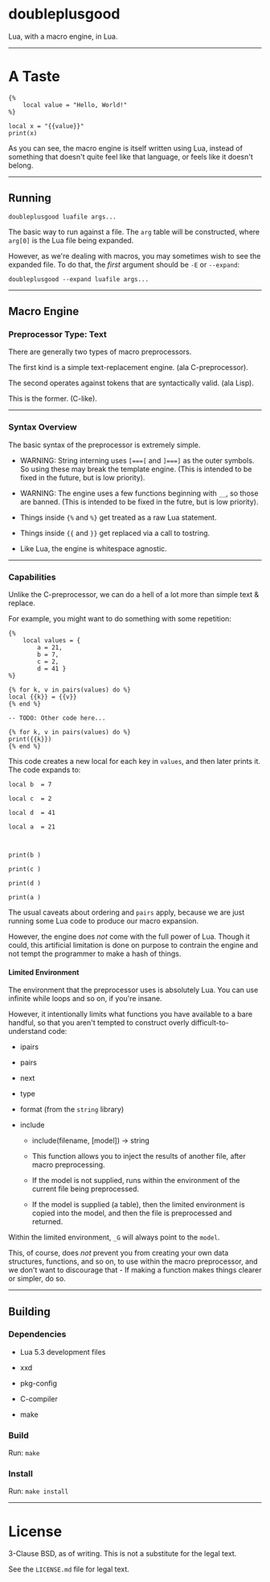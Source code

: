 # doubleplusgood

Lua, with a macro engine, in Lua.

---

# A Taste

	{%
		local value = "Hello, World!"
	%}

	local x = "{{value}}"
	print(x)

As you can see, the macro engine is itself written using Lua, instead of something that doesn't quite feel like that language, or feels like it doesn't belong.

---

## Running

	doubleplusgood luafile args...

The basic way to run against a file. The `arg` table will be constructed, where `arg[0]` is the Lua file being expanded.

However, as we're dealing with macros, you may sometimes wish to see the expanded file. To do that, the _first_ argument should be `-E` or `--expand`:

	doubleplusgood --expand luafile args...

---

## Macro Engine

### Preprocessor Type: Text

There are generally two types of macro preprocessors.

The first kind is a simple text-replacement engine. (ala C-preprocessor).

The second operates against tokens that are syntactically valid. (ala Lisp).

This is the former. (C-like).

---

### Syntax Overview

The basic syntax of the preprocessor is extremely simple.

+ WARNING: String interning uses `[===[` and `]===]` as the outer symbols. So using these may break the template engine. (This is intended to be fixed in the future, but is low priority).

+ WARNING: The engine uses a few functions beginning with `__`, so those are banned. (This is intended to be fixed in the futre, but is low priority).

+ Things inside `{%` and `%}` get treated as a raw Lua statement.

+ Things inside `{{` and `}}` get replaced via a call to tostring.

+ Like Lua, the engine is whitespace agnostic.

---

### Capabilities

Unlike the C-preprocessor, we can do a hell of a lot more than simple text & replace.

For example, you might want to do something with some repetition:

	{%
		local values = {
			a = 21,
			b = 7,
			c = 2,
			d = 41 }
	%}

	{% for k, v in pairs(values) do %}
	local {{k}} = {{v}}
	{% end %}

	-- TODO: Other code here...

	{% for k, v in pairs(values) do %}
	print({{k}})
	{% end %}

This code creates a new local for each key in `values`, and then later prints it. The code expands to:

	local b  = 7 
	 
	local c  = 2 
	 
	local d  = 41 
	 
	local a  = 21 
	 

	 
	print(b )
	 
	print(c )
	 
	print(d )
	 
	print(a )

The usual caveats about ordering and `pairs` apply, because we are just running some Lua code to produce our macro expansion.

However, the engine does _not_ come with the full power of Lua. Though it could, this artificial limitation is done on purpose to contrain the engine and not tempt the programmer to make a hash of things.

#### Limited Environment

The environment that the preprocessor uses is absolutely Lua. You can use infinite while loops and so on, if you're insane.

However, it intentionally limits what functions you have available to a bare handful, so that you aren't tempted to construct overly difficult-to-understand code:

+ ipairs

+ pairs

+ next

+ type

+ format (from the `string` library)

+ include

	+ include(filename, [model]) -> string

	+ This function allows you to inject the results of another file, after macro preprocessing.

	+ If the model is not supplied, runs within the environment of the current file being preprocessed.

	+ If the model is supplied (a table), then the limited environment is copied into the model, and then the file is preprocessed and returned.

Within the limited environment, `_G` will always point to the `model`.

This, of course, does _not_ prevent you from creating your own data structures, functions, and so on, to use within the macro preprocessor, and we don't want to discourage that - If making a function makes things clearer or simpler, do so.

---

## Building

### Dependencies

+ Lua 5.3 development files

+ xxd

+ pkg-config

+ C-compiler

+ make

### Build

Run: `make`

### Install

Run: `make install`

---

# License

3-Clause BSD, as of writing. This is not a substitute for the legal text.

See the `LICENSE.md` file for legal text.
